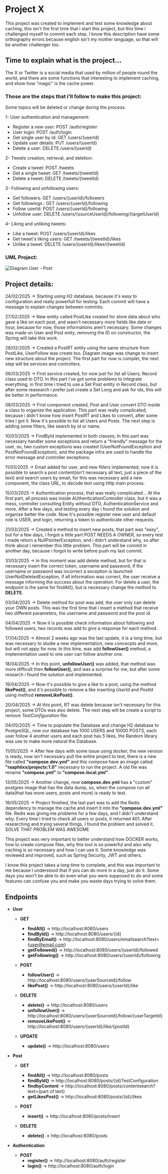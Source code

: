 # Project X

This project was created to implement and test some knowledge about caching, this isn't the first time that i start 
this project, but this time i challenged myself to commit each step. I know this description have some orthography errors because english isn't my mother language, so that will be another challenger too.

## Time to explain what is the project...
The X or Twitter is a social media that used by million of people round the world, and there are some functions that 
interesting to implement caching, and show how "magic" is the cache power.

### Those are the steps that i'll follow to make this project:
Some topics will be deleted or change during the process.


1- User authentication and management:

* Register a new user: POST /auth/register
* User login: POST /auth/login
* Get single user by Id: GET /users/{userId}
* Update user details: PUT /users/{userId}
* Delete a user: DELETE /users/{userId}

2- Tweets creation, retrieval, and deletion:

* Create a tweet: POST /tweets
* Get a single tweet: GET /tweets/{tweetId}
* Delete a tweet: DELETE /tweets/{tweetId}

3- Following and unfollowing users:

* Get followers: GET /users/{userId}/followers
* Get followings : GET /users/{userId}/following
* Follow userId: POST /users/{userId}/following
* Unfollow user: DELETE /users/{sourceUserId}/following/{targetUserId}

4- Liking and unliking tweets:

* Like a tweet: POST /users/{userId}/likes
* Get tweet's liking users: GET /tweets/{tweetId}/likes
* Unlike a tweet: DELETE /users/{userId}/likes/{tweetId}

### UML Project:

![Diagram User - Post](medias/diagram_3.png)


## Project details:

24/02/2025 -> Starting using H2 database, because it's easy to configuration and really powerfull for testing. Each commit will have a message to explain changes between commits.

27/02/2025 -> New entity called PostLike created for store data about who gave a like on each post, and wasn't necessary more fields like date or hour, because for now, those informations aren't necessary. Some changes was made on User and Post enity, removing the ID on constructor, the Spring will take this work.

28/02/2025 -> Created a PostRT entity using the same structure from PostLike, UserFollow was create too. Diagram image was change to insert new structure about the project. The first part for now is complet, the next step will be services and controllers.

06/03/2025 -> First service created, for now just for list all Users; Record class used to DTO. In this part i've got some problems to integrate everything, in first time i tried to use a Set Post entity in Record class, but after some reasearch i prefer just create a Set Long and ask for ids, this will be better in performance.

08/03/2025 -> First component created, Post and User convert DTO inside a class to organize the application. This part was really complicated, because i didn't know how insert PostRT and Likes to convert, after some tries i got it. Now it's possible to list all Users and Posts. The next step is adding some filters, like search by id or name.

10/03/2025 -> FindById implemented in both classes; In this part was necessary handler some exceptions and return a "friendly" message for the user, so, two custom exceptions was created (UserNotFoundException and PostNotFoundException), and the package infra are used to handle the error message and controller exceptions.

11/03/2025 -> Email added for user, and new filters implemented, now it is possible to search a post content(isn't necessary all text, just a piece of the text) and search users by email, for this was necessary add a new component, the class URL, to decode text using Http main process.

15/03/2025 -> Authentication process, that was really complicated... At the first part, all process was inside AUthenticationController class, but it was a mess, controller consulting Entity without DTO, AuthenticationService and more. After a few days, and testing every day i found the solution and organize better the code. Now it's possible register new user and default role is USER, and login, returning a token to authenticate other requests.

21/03/2025 -> Created a method to insert new posts, that part was "easy", but for a few days, i forgot a little part POST NEEDS A OWNER, so every test i made return a NullPointerException, and i didn't understand why, so after think about i remember this little problem. This part will be commit in another day, because i forgot to write before push my last commit.

31/03/2025 -> In this moment was add delete method, but for that is necessary insert the correct token, username and password, if the username or password was incorrect a exception is launched UserNotDeletedException, if all information was correct, the user receive a message informing the success about the operation. For delete a user, the endpoint is the same for findAll(), but is necessary change the method to **DELETE**.

03/04/2025 -> Delete method for post was add, the user only can delete your OWN posts. This was the first time that i insert a method that receive two different parameters, the username and password and the post id.

04/04/2025 -> Now it is possible check information about following and followed users, two records was add to give a response for each method.

17/04/2025 -> Almost 2 weeks ago was the last update, it is a long time, but was necessary to studie a new implementation, new concecpts and more, but will not appy for now. In this time, was add **followUser()** method, a implementation used to one user can follow another one.

18/04/2025 -> In this point, **unfollowUser()** was added, that method was more difficult then **followUser()**, and was a surprise for me, but after some research i found the solution and implemented.

19/04/2025 -> Now it's possible to give a like to a post, using the method **likePost()**, and it's possible to remove a like inserting *UserId* and *PostId* using method **removeLikePost()**.

20/04/2025 -> At this point, RT was delete because isn't necessary for this project, some DTOs was also delete. The next step will be create a script to remove *TestConfiguration* file.

04/05/2025 -> Time to populate the Database and change H2 database to PostgreSQL, now our database has 1000 USERS and 10000 POSTS, each user follow 4 another users and each post has 5 likes, the Random library was use to make more natural the Database.

11/05/2025 -> After few days with some issue using docker, the new version is ready, now isn't necessary pull the entire project to test, there is a new file called **"compose.dev.yml"** and this compose have an image called **"raaphiixx/projectx:1.0"** necessary to run the project. A old file was rename **"compose.yml"** to **"compose.local.yml"**.

13/05/2025 -> Another change, now **compose.dev.yml** has a "custom" postgres image that has the data dump, so, when the compose run all data(that has more users, posts and more) is ready to test.

18/05/2025 -> Project finished, the last part was to add the Redis dependency to manage the cache and insert it into the **"compose.dev.yml"** file. Redis was giving me problems for a few days, and I didn't understand why. Every time I tried to check all users or posts, it returned 401. After researching and trying several things, I found the problem and solved it. SOLVE THAT PROBLEM WAS AWESOME


This project was very important to better understand how DOCKER works, how to create compose files, why this tool is so powerful and also why caching is so necessary and how I can use it. Some knowledge was reviewed and improved, such as Spring Security, JWT and others.

I know this project takes a long time to complete, and this was important to me because I understood that if you can do more in a day, just do it. Some days you won't be able to do even what you were supposed to do and some features can confuse you and make you waste days trying to solve them.


## Endpoints

* **User**
  * **GET** 
    * **findAll()** -> http://localhost:8080/users
    * **findById()** -> http://localhost:8080/users/{id}
    * **findByEmail()** -> http://localhost:8080/users/emailsearch?text={user@email.com}
    * **getFollowed()** -> http://localhost:8080/users/{userId}/followed
    * **getFollowing()** -> http://localhost:8080/users/{userId}/following
  
  * **POST**
    * **followUser()** -> http://localhost:8080/users/{userSourceId}/follow
    * **likePost()** -> http://localhost:8080/users/{userId}/like
  
  * **DELETE**
    * **delete()** -> http://localhost:8080/users
    * **unfollowUser()** -> http://localhost:8080/users/{userSourceId}/follow/{userTargetId}
    * **removeLikePost()** -> http://localhost:8080/users/{userId}/like/{postId}
  
  * **UPDATE**
    * **update()** -> http://localhost:8080/users


* **Post**
  
  * **GET** 
    * **findAll()** -> http://localhost:8080/posts
    * **findById()** -> http://localhost:8080/posts/{id}TestConfiguration
    * **findbyContent** -> http://localhost:8080/posts/contentsearch?text={part of text}
    * **getLikesPost()** -> http://localhost:8080/posts/{id}/likes
  
  * **POST**
    * **insert()** -> http://localhost:8080/posts/insert
  
  * **DELETE**
      * **delete()** -> http://localhost:8080/posts


* **Authentication**
  
  * **POST**
    * **register()** -> http://localhost:8080/auth/register
    * **login()** -> http://localhost:8080/auth/login